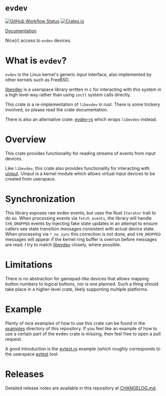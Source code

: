 `evdev`
=======

[![GitHub Workflow Status](https://img.shields.io/github/actions/workflow/status/emberian/evdev/rust.yml?branch=master)](https://github.com/emberian/evdev/actions/workflows/rust.yml)
[![Crates.io](https://img.shields.io/crates/v/evdev.svg?style=flat-square)](https://crates.io/crates/evdev)

[Documentation](https://docs.rs/evdev)

Nice(r) access to `evdev` devices.

What is `evdev`?
===================

`evdev` is the Linux kernel's generic input interface, also implemented by other
kernels such as FreeBSD.

[libevdev](https://www.freedesktop.org/wiki/Software/libevdev/) is a userspace
library written in c for interacting with this system in a high level way rather
than using `ioctl` system calls directly.

This crate is a re-implementation of `libevdev` in rust. There is some trickery
involved, so please read the crate documentation.

There is also an alternative crate: [evdev-rs](https://crates.io/crates/evdev-rs)
which wraps `libevdev` instead.

Overview
========
This crate provides functionality for reading streams of events from input devices.

Like `libevdev`, this crate also provides functionality for interacting with
[uinput](https://www.kernel.org/doc/html/latest/input/uinput.html).
Uinput is a kernel module which allows virtual input devices to be created from userspace.


Synchronization
===============
This library exposes raw evdev events, but uses the Rust `Iterator` trait to
do so. When processing events via `fetch_events`, the library will handle
`SYN_DROPPED` events by injecting fake state updates in an attempt to ensure
callers see state transition messages consistent with actual device state. When
processing via `*_no_sync` this correction is not done, and `SYN_DROPPED` messages
will appear if the kernel ring buffer is overrun before messages are read. I try to
match [libevdev](https://www.freedesktop.org/software/libevdev/doc/latest/)
closely, where possible.


Limitations
===========
There is no abstraction for gamepad-like devices that allows mapping button
numbers to logical buttons, nor is one planned. Such a thing should take place
in a higher-level crate, likely supporting multiple platforms.


Example
=======

Plenty of nice examples of how to use this crate can be found in the
[examples](examples) directory of this repository. If you feel like an example of
how to use a certain part of the evdev crate is missing, then feel free to open a
pull request.

A good introduction is the [evtest.rs](examples/evtest.rs) example (which roughly
corresponds to the userspace [evtest](https://cgit.freedesktop.org/evtest/)
tool.

Releases
========

Detailed release notes are available in this repository at [CHANGELOG.md](CHANGELOG.md).
